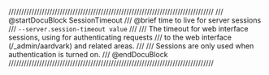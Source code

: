 ////////////////////////////////////////////////////////////////////////////////
/// @startDocuBlock SessionTimeout
/// @brief time to live for server sessions
/// `--server.session-timeout value`
///
/// The timeout for web interface sessions, using for authenticating requests
/// to the web interface (/_admin/aardvark) and related areas.
///
/// Sessions are only used when authentication is turned on.
/// @endDocuBlock
////////////////////////////////////////////////////////////////////////////////